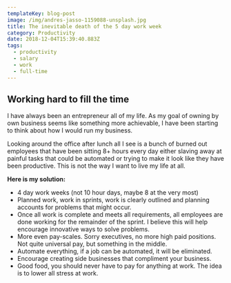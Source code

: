 ```yaml
---
templateKey: blog-post
image: /img/andres-jasso-1159088-unsplash.jpg
title: The inevitable death of the 5 day work week
category: Productivity
date: 2018-12-04T15:39:40.883Z
tags:
  - productivity
  - salary
  - work
  - full-time
---
```

## Working hard to fill the time

I have always been an entrepreneur all of my life.  As my goal of owning by own business seems like something more achievable, I have been starting to think about how I would run my business.  

Looking around the office after lunch all I see is a bunch of burned out employees that have been sitting 8+ hours every day either slaving away at painful tasks that could be automated or trying to make it look like they have been productive.  This is not the way I want to live my life at all.

**Here is my solution:**

* 4 day work weeks (not 10 hour days, maybe 8 at the very most)
* Planned work, work in sprints, work is clearly outlined and planning accounts for problems that might occur.
* Once all work is complete and meets all requirements, all employees are done working for the remainder of the sprint.  I believe this will help encourage innovative ways to solve problems.
* More even pay-scales.  Sorry executives, no more high paid positions.  Not quite universal pay, but something in the middle.
* Automate everything, if a job can be automated, it will be eliminated.  
* Encourage creating side businesses that compliment your business.
* Good food, you should never have to pay for anything at work.  The idea is to lower all stress at work.
